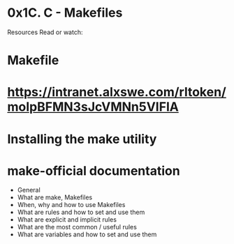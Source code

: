# 0x1C. C - Makefiles

 Resources
Read or watch:

# Makefile
# https://intranet.alxswe.com/rltoken/moIpBFMN3sJcVMNn5VIFlA
# Installing the make utility
# make-official documentation

- General
- What are make, Makefiles
- When, why and how to use Makefiles
- What are rules and how to set and use them
- What are explicit and implicit rules
- What are the most common / useful rules
- What are variables and how to set and use them